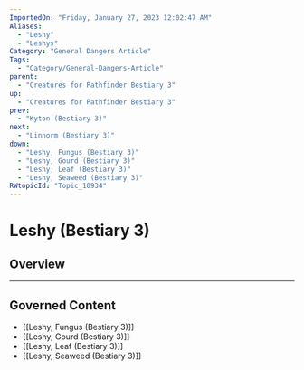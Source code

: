 ```yaml
---
ImportedOn: "Friday, January 27, 2023 12:02:47 AM"
Aliases:
  - "Leshy"
  - "Leshys"
Category: "General Dangers Article"
Tags:
  - "Category/General-Dangers-Article"
parent:
  - "Creatures for Pathfinder Bestiary 3"
up:
  - "Creatures for Pathfinder Bestiary 3"
prev:
  - "Kyton (Bestiary 3)"
next:
  - "Linnorm (Bestiary 3)"
down:
  - "Leshy, Fungus (Bestiary 3)"
  - "Leshy, Gourd (Bestiary 3)"
  - "Leshy, Leaf (Bestiary 3)"
  - "Leshy, Seaweed (Bestiary 3)"
RWtopicId: "Topic_10934"
---
```

# Leshy (Bestiary 3)
## Overview
---
## Governed Content
- [[Leshy, Fungus (Bestiary 3)]]
- [[Leshy, Gourd (Bestiary 3)]]
- [[Leshy, Leaf (Bestiary 3)]]
- [[Leshy, Seaweed (Bestiary 3)]]

